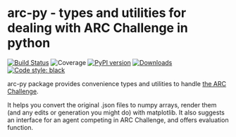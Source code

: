 # arc-py - types and utilities for dealing with ARC Challenge in python
[![Build Status](https://dev.azure.com/ikamenshchikov/flynt/_apis/build/status/ikamensh.flynt?branchName=master)](https://dev.azure.com/ikamenshchikov/flynt/_build/latest?definitionId=1&branchName=master) ![Coverage](https://img.shields.io/azure-devops/coverage/ikamenshchikov/flynt/1) [![PyPI version](https://badge.fury.io/py/arc-py.svg)](https://badge.fury.io/py/arc-py)  [![Downloads](https://pepy.tech/badge/arc-py)](https://pepy.tech/project/arc-py)  [![Code style: black](https://img.shields.io/badge/code%20style-black-000000.svg)](https://github.com/psf/black)


arc-py package provides convenience types and utilities to handle [the ARC Challenge](https://github.com/fchollet/ARC).

It helps you convert the original .json files to numpy arrays, render them (and any edits or generation you might do) with matplotlib. 
It also suggests an interface for an agent competing in ARC Challenge, and offers evaluation function.